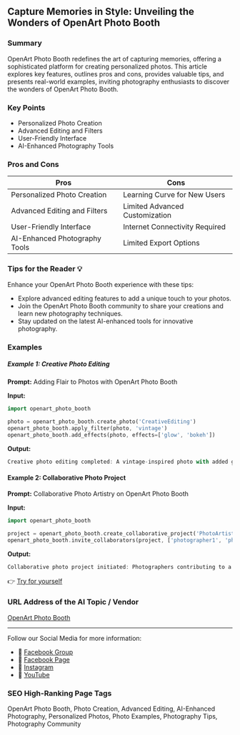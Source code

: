 ## Capture Memories in Style: Unveiling the Wonders of OpenArt Photo Booth

### Summary
OpenArt Photo Booth redefines the art of capturing memories, offering a sophisticated platform for creating personalized photos. This article explores key features, outlines pros and cons, provides valuable tips, and presents real-world examples, inviting photography enthusiasts to discover the wonders of OpenArt Photo Booth.

### Key Points
- Personalized Photo Creation
- Advanced Editing and Filters
- User-Friendly Interface
- AI-Enhanced Photography Tools

### Pros and Cons

| Pros                              | Cons                              |
|-----------------------------------|-----------------------------------|
| Personalized Photo Creation       | Learning Curve for New Users      |
| Advanced Editing and Filters      | Limited Advanced Customization    |
| User-Friendly Interface           | Internet Connectivity Required   |
| AI-Enhanced Photography Tools     | Limited Export Options            |

### Tips for the Reader 💡
Enhance your OpenArt Photo Booth experience with these tips:
- Explore advanced editing features to add a unique touch to your photos.
- Join the OpenArt Photo Booth community to share your creations and learn new photography techniques.
- Stay updated on the latest AI-enhanced tools for innovative photography.

### Examples

##### Example 1: Creative Photo Editing
**Prompt:** Adding Flair to Photos with OpenArt Photo Booth

**Input:**
```dart
import openart_photo_booth

photo = openart_photo_booth.create_photo('CreativeEditing')
openart_photo_booth.apply_filter(photo, 'vintage')
openart_photo_booth.add_effects(photo, effects=['glow', 'bokeh'])
```

**Output:**
```dart
Creative photo editing completed: A vintage-inspired photo with added glow and bokeh effects.
```

#### Example 2: Collaborative Photo Project
**Prompt:** Collaborative Photo Artistry on OpenArt Photo Booth

**Input:**
```dart
import openart_photo_booth

project = openart_photo_booth.create_collaborative_project('PhotoArtistry')
openart_photo_booth.invite_collaborators(project, ['photographer1', 'photographer2'])
```

**Output:**
```dart
Collaborative photo project initiated: Photographers contributing to a shared canvas of photo artistry.
```

👉 <a href="https://openart.ai/photobooth" target="_blank">Try for yourself</a>

### URL Address of the AI Topic / Vendor
<a href="https://openart.ai/photobooth" target="_blank">OpenArt Photo Booth</a>

---

Follow our Social Media for more information:

- 📘 <a href="https://www.facebook.com/groups/trionxai" target="_blank">Facebook Group</a>
- 📄 <a href="https://www.facebook.com/ai.trionxai" target="_blank">Facebook Page</a>
- 📸 <a href="https://www.instagram.com/trionxai/" target="_blank">Instagram</a>
- 🎥 <a href="https://www.youtube.com/@robotdocs/" target="_blank">YouTube</a>

### SEO High-Ranking Page Tags
OpenArt Photo Booth, Photo Creation, Advanced Editing, AI-Enhanced Photography, Personalized Photos, Photo Examples, Photography Tips, Photography Community